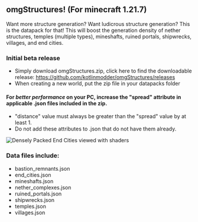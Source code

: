 ## omgStructures! (For minecraft 1.21.7)
Want more structure generation? Want ludicrous structure generation? This is the datapack for that! This will boost the generation density of nether structures, temples (multiple types), mineshafts, ruined portals, shipwrecks, villages, and end cities.

### Initial beta release
- Simply download omgStructures.zip, click here to find the downloadable release: https://github.com/kotlinmodder/omgStructures/releases
- When creating a new world, put the zip file in your datapacks folder
#### For ***better performance*** on your PC, increase the "spread" attribute in applicable .json files included in the zip.
- "distance" value must always be greater than the "spread" value by at least 1.
- Do not add these attributes to .json that do not have them already.

![Densely Packed End Cities viewed with shaders](https://cdn.modrinth.com/data/cached_images/a9a0f83f866d988455828daad9e889319da58616_0.webp)

### Data files include:
- bastion_remnants.json
- end_cities.json
- mineshafts.json
- nether_complexes.json
- ruined_portals.json
- shipwrecks.json
- temples.json
- villages.json

